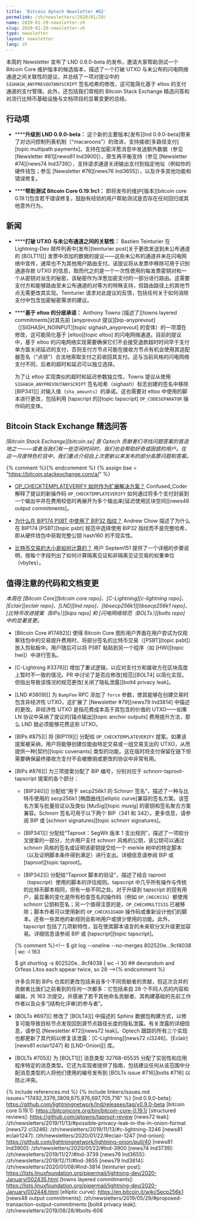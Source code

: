```yaml
---
title: 'Bitcoin Optech Newsletter #82'
permalink: /zh/newsletters/2020/01/29/
name: 2020-01-29-newsletter-zh
slug: 2020-01-29-newsletter-zh
type: newsletter
layout: newsletter
lang: zh
---
```

本周的 Newsletter 宣布了 LND 0.9.0-beta 的发布，邀请大家帮助测试一个 Bitcoin Core 维护版本的候选版本，描述了一个打破 UTXO 与未公布的闪电网络通道之间关联性的提议，并总结了一项对提议中的 `SIGHASH_ANYPREVOUTANYSCRIPT` 签名哈希的修改，这可能简化基于 eltoo 的支付通道的支付管理。此外，还包括我们常规的 Bitcoin Stack Exchange 精选问答和对流行比特币基础设施与文档项目的显著变更的总结。

## 行动项

- **<!--upgrade-to-lnd-0-9-0-beta-->****升级到 LND 0.9.0-beta：** 这个新的主要版本[发布][lnd 0.9.0-beta]带来了对访问控制列表机制（“macaroons”）的改进，支持接收[多路径支付][topic multipath payments]，支持在加密洋葱消息中发送额外数据（参见 [Newsletter #81][news81 lnd3900]），原生再平衡支持（参见 [Newsletter #74][news74 lnd3739]），支持请求通道关闭输出支付到指定地址（例如你的硬件钱包；参见 [Newsletter #76][news76 lnd3655]），以及许多其他功能和错误修复。

- **<!--help-test-bitcoin-core-0-19-1rc1-->****帮助测试 Bitcoin Core 0.19.1rc1：** 即将发布的维护[版本][bitcoin core 0.19.1]包含若干错误修复。鼓励有经验的用户帮助测试是否存在任何回归或其他意外行为。

## 新闻

- **<!--breaking-the-link-between-utxos-and-unannounced-channels-->****打破 UTXO 与未公布通道之间的关联性：** Bastien Teinturier 在 Lightning-Dev 邮件列表中[发布][teinturier post]关于更改发送到未公布通道的 [BOLT11][] 发票中添加的数据的提议——这些未公布的通道并未在闪电网络中宣传，通常也不为其他用户路由支付。该提议将从发票中移除可用于识别通道存款 UTXO 的信息，取而代之的是一个一次性使用的每发票密钥对和一个从密钥对派生的秘密，该秘密作为洋葱加密支付的一部分进行路由。这需要支付方和能够路由至未公布通道的对等方的特殊支持，但路由路径上的其他节点无需更改其实现。Teinturier 请求对此提议的反馈，包括任何关于如何消除支付中包含加密秘密需求的建议。

- **<!--layered-commitments-with-eltoo-->****基于 eltoo 的分层承诺：** Anthony Towns [描述了][towns layered commitments]对其先前 [anyprevout 提议][bip-anyprevout]（[SIGHASH_NOINPUT][topic sighash_anyprevout] 的变体）的一项潜在修改，这可能简化基于 [eltoo][topic eltoo] 的闪电网络通道。目前的提议中，基于 eltoo 的闪电网络实现需要确保它们不会接受退款超时时间早于支付单方面关闭延迟的支付，否则支付方节点可能在接收方节点有机会使用其适配器签名（“点锁”）合法地索取支付之前收回其支付。这与当前风格的闪电网络支付不同，后者的超时和延迟可以独立选择。

  为了让 eltoo 实现类似的超时和延迟参数独立性，Towns 提议从使用 `SIGHASH_ANYPREVOUTANYSCRIPT` 签名哈希（sighash）标志创建的签名中移除 [BIP341][] 对输入值（`sha_amounts`）的承诺。这也需要对 eltoo 中使用的脚本进行更改，包括利用 [tapscript 的][topic tapscript] `OP_CODESEPARATOR` 操作码的变体。

## Bitcoin Stack Exchange 精选问答

*[Bitcoin Stack Exchange][bitcoin.se] 是 Optech 贡献者们寻找问题答案的首选地之一——或者当我们有一些空闲时间时，我们也会帮助好奇或困惑的用户。在这一月度特色栏目中，我们重点介绍自上次更新以来发布的部分高票问题和答案。*

{% comment %}<!-- https://bitcoin.stackexchange.com/search?tab=votes&q=created%3a1m..%20is%3aanswer -->{% endcomment %}
{% assign bse = "https://bitcoin.stackexchange.com/a/" %}

- **<!--how-is-op-checktemplateverify-a-scaling-solution-->**[OP_CHECKTEMPLATEVERIFY 如何作为扩展解决方案？]({{bse}}92755) Confused_Coder 解释了提议的新操作码 `OP_CHECKTEMPLATEVERIFY` 如何通过将多个支付封装到一个输出中并在费用较低时再展开为多个输出来[延迟使用区块空间][news48 output commitments]。

- **<!--why-was-the-bip32-fingerprint-used-for-bip174-psbt-->**[为什么在 BIP174 PSBT 中使用了 BIP32 指纹？]({{bse}}92848) Andrew Chow 描述了为什么在 BIP174 [PSBT][topic psbt] 规范中选择使用 BIP32 指纹而不是完整哈希，即从硬件钱包中获取完整公钥 hash160 的不现实性。

- **<!--how-is-the-size-of-a-bitcoin-transaction-calculatedd-->**[比特币交易的大小是如何计算的？]({{bse}}92689) 用户 Septem151 提供了一个详细的步骤说明，按每个字段列出了如何计算隔离见证和非隔离见证交易的权重单位（vbytes）。

## 值得注意的代码和文档变更

*本周在 [Bitcoin Core][bitcoin core repo]、[C-Lightning][c-lightning repo]、[Eclair][eclair repo]、[LND][lnd repo]、[libsecp256k1][libsecp256k1 repo]、[比特币改进提案（BIPs）][bips repo] 和 [闪电网络规范（BOLTs）][bolts repo] 中的显著变更。*

- [Bitcoin Core #17492][] 使得 Bitcoin Core 图形用户界面在用户尝试为仅观察钱包中的交易提升费用时，将部分签名的比特币交易（[PSBT][topic psbt]）放入剪贴板中。用户随后可以将 PSBT 粘贴到另一个程序（如 [HWI][topic hwi]）中进行签名。

- [C-Lightning #3376][] 增加了重试逻辑，以应对支付方和接收方在区块高度上暂时不一致的情况。PR 中讨论了是否应修改[规范][BOLT4] 以简化实现，但指出导致该情况的规范更改[关闭了隐私泄露][bolt4 privacy leak]。

- [LND #3809][] 为 `BumpFee` RPC 添加了 `force` 参数，使其能够在创建交易时包含非经济性 UTXO，这扩展了 [Newsletter #79][news79 lnd3814] 中描述的更改。非经济性 UTXO 是指花费成本高于其包含的价值的 UTXO——如果 LN 协议中采纳了提议的[锚点输出][topic anchor outputs] 费用提升方法，那么 LND 就必须能够花费这些 UTXO。

- [BIPs #875][] 将 [BIP119][] 分配给 `OP_CHECKTEMPLATEVERIFY` 提案。如果该提案被采纳，用户将能够创建仅能由特定交易或一组交易支出的 UTXO，从而提供一种[契约][topic covenants] 类型的功能。这在临时将支付保留在链下但需要确保最终接收方支付不会被撤销或更改的协议中非常有用。

- [BIPs #876][] 为三项提案分配了 BIP 编号，分别对应于 schnorr-taproot-tapscript 提案的各个部分：

  - [BIP340][] 分配给“用于 secp256k1 的 Schnorr 签名”，描述了一种与比特币使用的 secp256k1 [椭圆曲线][elliptic curve]兼容的签名方案。该签名方案与批量验证以及类似 [MuSig][topic musig] 的密钥和签名聚合方案兼容。Schnorr 签名可用于以下两个 BIP（341 和 342）。更多信息，请参阅 BIP 或 [schnorr signatures][topic schnorr signatures]。

  - [BIP341][] 分配给“Taproot：SegWit 版本 1 支出规则”，描述了一项软分叉提案的一部分，允许用户支付 schnorr 风格的公钥，该公钥可以通过 schnorr 风格的签名或证明该密钥提交给一个 merkle 树中的特定脚本（以及证明脚本条件得到满足）进行支出。详细信息请参阅 BIP 或 [taproot][topic taproot]。

  - [BIP342][] 分配给“Taproot 脚本的验证”，描述了结合 taproot（*tapscript*）使用的脚本的评估规则。tapscript 中几乎所有操作与传统的比特币脚本相同，但有一些不同之处。对于升级到 tapscript 的现有用户，最显著的变化是所有检查签名的操作码（例如 `OP_CHECKSIG`）都使用 schnorr 公钥和签名；另一个值得注意的是，`OP_CHECKMULTISIG` 已被移除；脚本作者可以使用新的 `OP_CHECKSIGADD` 操作码或重新设计他们的脚本。还有一些其他的新规则会影响用户或很少使用的功能。此外，tapscript 包括了几项新特性，旨在使其脚本语言的未来软分叉升级更加容易。详细信息请参阅 BIP 或 [tapscript][topic tapscript]。

  {% comment %}<!--
  $ git log --oneline --no-merges  802520e...9cf4038 | wc -l
  163

  $ git shortlog -s  802520e...9cf4038 | wc -l
  30  ## devrandom and Orfeas Litos each appear twice, so 28
  -->{% endcomment %}

  许多合并到 BIPs 仓库的更改包括来自多个不同贡献者的贡献，但这次合并的贡献者比我们之前看到的任何一次都多：它包括来自 28 个不同人员的内容和编辑，共 163 次提交，并感谢了若干其他命名贡献者、其构建基础的先前工作作者以及众多“[结构化评审]的参与者”。

- [BOLTs #697][] 修改了 [BOLT4][] 中描述的 Sphinx 数据包构建方式，以修复可能导致目标节点发现回到源节点路径长度的隐私泄露。有关泄露的详细信息，请参见 [Newsletter #72][news72 leak]。Optech 跟踪的所有三个实现也都更新了其代码以修复该泄露：[C-Lightning][news72 cl3246]、[Eclair][news81 eclair1247] 和 [LND-Onion][] 库。<!-- LND 洋葱 PR 在 Newsletter #72 的新闻项目中提到，我们已经链接到，因此在上方直接链接到 PR -->

- [BOLTs #705][] 为 [BOLT1][] 消息类型 32768-65535 分配了实验性和应用程序特定的消息类型。它还为实现者提供了指南，包括建议任何从该范围中分配消息类型的人将他们使用的编号发布到 [BOLTs issue #716][bolts #716] 以防止冲突。

{% include references.md %}
{% include linkers/issues.md issues="17492,3376,3809,875,876,697,705,716" %}
[lnd 0.9.0-beta]: https://github.com/lightningnetwork/lnd/releases/tag/v0.9.0-beta
[bitcoin core 0.19.1]: https://bitcoincore.org/bin/bitcoin-core-0.19.1/
[structured reviews]: https://github.com/ajtowns/taproot-review
[news72 leak]: /zh/newsletters/2019/11/13/#possible-privacy-leak-in-the-ln-onion-format
[news72 cl3246]: /zh/newsletters/2019/11/13/#c-lightning-3246
[news81 eclair1247]: /zh/newsletters/2020/01/22/#eclair-1247
[lnd-onion]: https://github.com/lightningnetwork/lightning-onion/pull/40
[news81 lnd3900]: /zh/newsletters/2020/01/22/#lnd-3900
[news74 lnd3739]: /zh/newsletters/2019/11/27/#lnd-3739
[news76 lnd3655]: /zh/newsletters/2019/12/11/#lnd-3655
[news79 lnd3814]: /zh/newsletters/2020/01/08/#lnd-3814
[teinturier post]: https://lists.linuxfoundation.org/pipermail/lightning-dev/2020-January/002435.html
[towns layered commitments]: https://lists.linuxfoundation.org/pipermail/lightning-dev/2020-January/002448.html
[elliptic curve]: https://en.bitcoin.it/wiki/Secp256k1
[news48 output commitments]: /zh/newsletters/2019/05/29/#proposed-transaction-output-commitments
[bolt4 privacy leak]: /zh/newsletters/2019/08/28/#bolts-608
